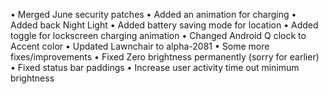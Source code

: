 • Merged June security patches
• Added an animation for charging
• Added back Night Light
• Added battery saving mode for location
• Added toggle for lockscreen charging animation
• Changed Android Q clock to Accent color
• Updated Lawnchair to alpha-2081
• Some more fixes/improvements
• Fixed Zero brightness permanently (sorry for earlier)
• Fixed status bar paddings
• Increase user activity time out minimum brightness
